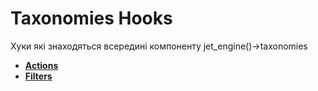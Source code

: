 # Taxonomies Hooks

Хуки які знаходяться всередині компоненту jet_engine()->taxonomies

* **<a href="/01-jet-engine/01-hooks/09-taxonomies/actions.md">Actions</a>**
* **<a href="/01-jet-engine/01-hooks/09-taxonomies/filters.md">Filters</a>**